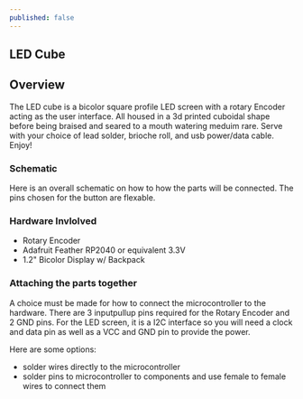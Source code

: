 ```yaml
---
published: false
---
```

## LED Cube 

## Overview ##
The LED cube is a bicolor square profile LED screen with a rotary Encoder acting as the user interface. All housed in a 3d printed cuboidal shape before being braised and seared to a mouth watering meduim rare. Serve with your choice of lead solder, brioche roll, and usb power/data cable. Enjoy!

### Schematic 
Here is an overall schematic on how to how the parts will be connected. The pins chosen for the button are flexable. 
 
### Hardware Invlolved 

- Rotary Encoder
- Adafruit Feather RP2040 or equivalent 3.3V 
- 1.2" Bicolor Display w/ Backpack

### Attaching the parts together 

A choice must be made for how to connect the microcontroller to the hardware. There are 3 inputpullup pins required for the Rotary Encoder and 2 GND pins. For the LED screen, it is a I2C interface so you will need a clock and data pin as well as a VCC and GND pin to provide the power. 

Here are some options:  

- solder wires directly to the microcontroller 
- solder pins to microcontroller to components and use female to female wires to connect them
